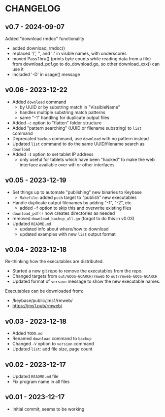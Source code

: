 # CHANGELOG

## v0.7 - 2024-09-07

Added "download rmdoc" functionality

* added download_rmdoc()
* replaced '/', '\', and ':' in visible names, with underscores
* moved PassThru() (prints byte counts while reading data from a file)
  from download_pdf.go to do_download.go, so other download_xxx() can
  use it
* included '-D' in usage() message

## v0.06 - 2023-12-22

* Added `download` command
    * by UUID or by substring match in "VissibleName"
    * handles multiple substring match patterns
    * same "-1" handling for duplicate output files
* Added `-c` option to "flatten" folder structure
* Added "pattern searching" (UUID or filename substring) to `list` command
* Deprecated `backup` command, use `download` with no pattern instead
* Updated `list` command to do the same UUID/filename search as `download`
* Added `-I` option to set tablet IP address
    * only useful for tablets which have been "hacked" to make the web
      interface available over wifi or other interfaces

## v0.05 - 2023-12-19

* Set things up to automate "publishing" new binaries to Keybase
    * `Makefile`: added `push` target to "publish" new executables
* Handle duplicate output filenames by adding "-1", "-2", etc.
    * added `-f` option to skip this and overwrite existing files
* `download_pdf()` now creates directories as needed
* removed `download_backup_all.go` (forgot to do this in v0.03)
* Updated `README.md`
    * updated info about where/how to download
    * updated examples with new `list` output format

## v0.04 - 2023-12-18

Re-thinking how the executables are distributed.

* Started a new git repo to remove the executables from the repo.
* Changed targets from `out/GOOS-GOARCH/rmweb` to `out/rmweb-GOOS-GOARCH`
* Updated format of `version` message to show the new executable names.

Executables can be downloaded from:

* /keybase/public/jms1/rmweb/
* https://jms1.pub/rmweb/

## v0.03 - 2023-12-18

* Added `TODO.md`
* Renamed `download` command to `backup`
* Changed `-V` option to `version` command
* Updated `list`: add file size, page count

## v0.02 - 2023-12-17

* Updated `README.md` file
* Fix program name in all files

## v0.01 - 2023-12-17

* Initial commit, seems to be working
